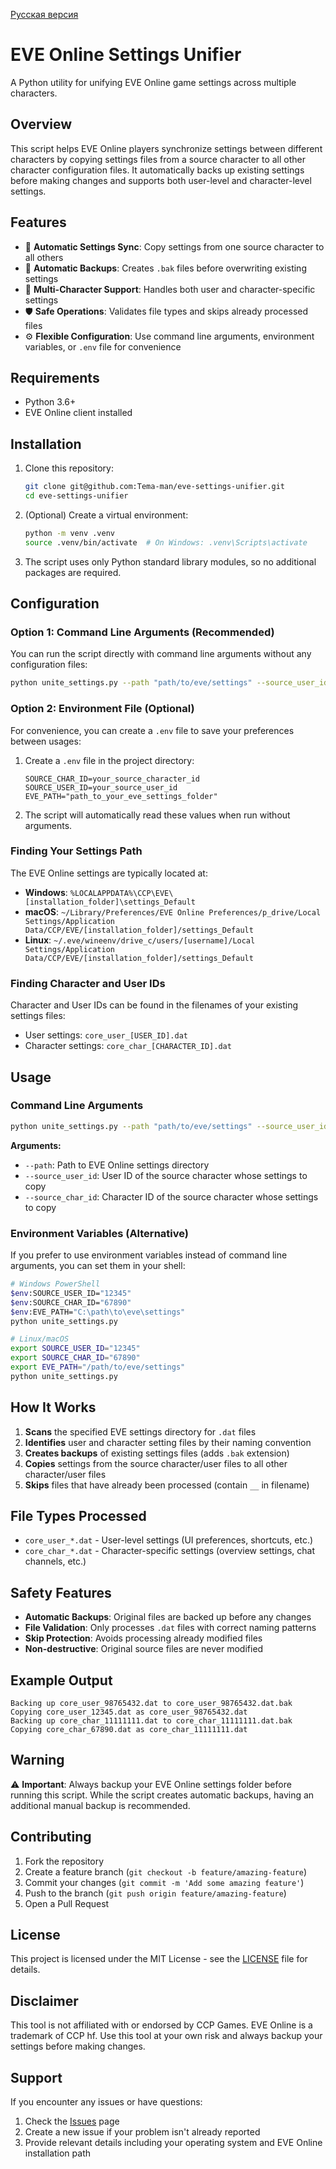 [Русская версия](docs/README_RU.md)

# EVE Online Settings Unifier

A Python utility for unifying EVE Online game settings across multiple characters.

## Overview

This script helps EVE Online players synchronize settings between different characters by copying settings files from a source character to all other character configuration files. It automatically backs up existing settings before making changes and supports both user-level and character-level settings.

## Features

- 🔄 **Automatic Settings Sync**: Copy settings from one source character to all others
- 💾 **Automatic Backups**: Creates `.bak` files before overwriting existing settings
- 👤 **Multi-Character Support**: Handles both user and character-specific settings
- 🛡️ **Safe Operations**: Validates file types and skips already processed files
- ⚙️ **Flexible Configuration**: Use command line arguments, environment variables, or `.env` file for convenience

## Requirements

- Python 3.6+
- EVE Online client installed

## Installation

1. Clone this repository:
   ```bash
   git clone git@github.com:Tema-man/eve-settings-unifier.git
   cd eve-settings-unifier
   ```

2. (Optional) Create a virtual environment:
   ```bash
   python -m venv .venv
   source .venv/bin/activate  # On Windows: .venv\Scripts\activate
   ```

3. The script uses only Python standard library modules, so no additional packages are required.

## Configuration

### Option 1: Command Line Arguments (Recommended)
You can run the script directly with command line arguments without any configuration files:

```bash
python unite_settings.py --path "path/to/eve/settings" --source_user_id "12345" --source_char_id "67890"
```

### Option 2: Environment File (Optional)
For convenience, you can create a `.env` file to save your preferences between usages:

1. Create a `.env` file in the project directory:
   ```env
   SOURCE_CHAR_ID=your_source_character_id
   SOURCE_USER_ID=your_source_user_id
   EVE_PATH="path_to_your_eve_settings_folder"
   ```

2. The script will automatically read these values when run without arguments.

### Finding Your Settings Path

The EVE Online settings are typically located at:
- **Windows**: `%LOCALAPPDATA%\CCP\EVE\[installation_folder]\settings_Default`
- **macOS**: `~/Library/Preferences/EVE Online Preferences/p_drive/Local Settings/Application Data/CCP/EVE/[installation_folder]/settings_Default`
- **Linux**: `~/.eve/wineenv/drive_c/users/[username]/Local Settings/Application Data/CCP/EVE/[installation_folder]/settings_Default`

### Finding Character and User IDs

Character and User IDs can be found in the filenames of your existing settings files:
- User settings: `core_user_[USER_ID].dat`
- Character settings: `core_char_[CHARACTER_ID].dat`

## Usage

### Command Line Arguments

```bash
python unite_settings.py --path "path/to/eve/settings" --source_user_id "12345" --source_char_id "67890"
```

**Arguments:**
- `--path`: Path to EVE Online settings directory
- `--source_user_id`: User ID of the source character whose settings to copy
- `--source_char_id`: Character ID of the source character whose settings to copy

### Environment Variables (Alternative)

If you prefer to use environment variables instead of command line arguments, you can set them in your shell:

```bash
# Windows PowerShell
$env:SOURCE_USER_ID="12345"
$env:SOURCE_CHAR_ID="67890"
$env:EVE_PATH="C:\path\to\eve\settings"
python unite_settings.py

# Linux/macOS
export SOURCE_USER_ID="12345"
export SOURCE_CHAR_ID="67890" 
export EVE_PATH="/path/to/eve/settings"
python unite_settings.py
```

## How It Works

1. **Scans** the specified EVE settings directory for `.dat` files
2. **Identifies** user and character setting files by their naming convention
3. **Creates backups** of existing settings files (adds `.bak` extension)
4. **Copies** settings from the source character/user files to all other character/user files
5. **Skips** files that have already been processed (contain `__` in filename)

## File Types Processed

- `core_user_*.dat` - User-level settings (UI preferences, shortcuts, etc.)
- `core_char_*.dat` - Character-specific settings (overview settings, chat channels, etc.)

## Safety Features

- **Automatic Backups**: Original files are backed up before any changes
- **File Validation**: Only processes `.dat` files with correct naming patterns
- **Skip Protection**: Avoids processing already modified files
- **Non-destructive**: Original source files are never modified

## Example Output

```
Backing up core_user_98765432.dat to core_user_98765432.dat.bak
Copying core_user_12345.dat as core_user_98765432.dat
Backing up core_char_11111111.dat to core_char_11111111.dat.bak
Copying core_char_67890.dat as core_char_11111111.dat
```

## Warning

⚠️ **Important**: Always backup your EVE Online settings folder before running this script. While the script creates automatic backups, having an additional manual backup is recommended.

## Contributing

1. Fork the repository
2. Create a feature branch (`git checkout -b feature/amazing-feature`)
3. Commit your changes (`git commit -m 'Add some amazing feature'`)
4. Push to the branch (`git push origin feature/amazing-feature`)
5. Open a Pull Request

## License

This project is licensed under the MIT License - see the [LICENSE](LICENSE) file for details.

## Disclaimer

This tool is not affiliated with or endorsed by CCP Games. EVE Online is a trademark of CCP hf. Use this tool at your own risk and always backup your settings before making changes.

## Support

If you encounter any issues or have questions:
1. Check the [Issues](https://github.com/yourusername/eve-settings-unifier/issues) page
2. Create a new issue if your problem isn't already reported
3. Provide relevant details including your operating system and EVE Online installation path